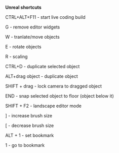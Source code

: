 **Unreal shortcuts**

CTRL+ALT+F11 - start live coding build

G - remove editor widgets

W - tranlate/move objects

E - rotate objects

R - scaling

CTRL+D - duplicate selected object

ALT+drag object - duplicate object

SHIFT + drag - lock camera to dragged object

END - snap selected object to floor (object below it)

SHIFT + F2 - landscape editor mode

] - increase brush size

[ - decrease brush size

ALT + 1 - set bookmark

1 - go to bookmark


